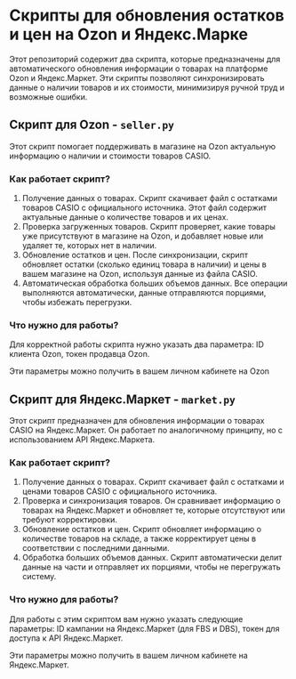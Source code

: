 # Скрипты для обновления остатков и цен на Ozon и Яндекс.Марке
Этот репозиторий содержит два скрипта, которые предназначены для автоматического обновления информации о товарах на платформе Ozon и Яндекс.Маркет. Эти скрипты позволяют синхронизировать данные о наличии товаров и их стоимости, минимизируя ручной труд и возможные ошибки.

## Скрипт для Ozon - `seller.py`
Этот скрипт помогает поддерживать в магазине на Ozon актуальную информацию о наличии и стоимости товаров CASIO.

### Как работает скрипт?
1. Получение данных о товарах. Скрипт скачивает файл с остатками товаров CASIO с официального источника. Этот файл содержит актуальные данные о количестве товаров и их ценах.
2. Проверка загруженных товаров. Скрипт проверяет, какие товары уже присутствуют в магазине на Ozon, и добавляет новые или удаляет те, которых нет в наличии.
3. Обновление остатков и цен. После синхронизации, скрипт обновляет остатки (сколько единиц товара в наличии) и цены в вашем магазине на Ozon, используя данные из файла CASIO.
4. Автоматическая обработка больших объемов данных. Все операции выполняются автоматически, данные отправляются порциями, чтобы избежать перегрузки.

### Что нужно для работы?
Для корректной работы скрипта нужно указать два параметра: ID клиента Ozon, токен продавца Ozon.

Эти параметры можно получить в вашем личном кабинете на Ozon

## Скрипт для Яндекс.Маркет - `market.py`

Этот скрипт предназначен для обновления информации о товарах CASIO на Яндекс.Маркет. Он работает по аналогичному принципу, но с использованием API Яндекс.Маркета.

### Как работает скрипт?
1. Получение данных о товарах. Скрипт скачивает файл с остатками и ценами товаров CASIO с официального источника.
2. Проверка и синхронизация товаров. Он сравнивает информацию о товарах на Яндекс.Маркет и обновляет те, которые отсутствуют или требуют корректировки.
3. Обновление остатков и цен. Скрипт обновляет информацию о количестве товаров на складе, а также корректирует цены в соответствии с последними данными.
4. Обработка больших объемов данных. Скрипт автоматически делит данные на части и отправляет их порциями, чтобы не перегружать систему.

### Что нужно для работы?
Для работы с этим скриптом вам нужно указать следующие параметры: ID кампании на Яндекс.Маркет (для FBS и DBS), токен для доступа к API Яндекс.Маркет.

Эти параметры можно получить в вашем личном кабинете на Яндекс.Маркет.
